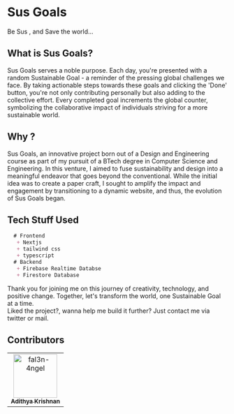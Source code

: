 # Sus Goals
  Be Sus , and Save the world...

## What is Sus Goals?
   Sus Goals serves a noble purpose. Each day, you're presented with a random Sustainable Goal - a reminder of the pressing global challenges we face. By taking actionable steps towards these goals and clicking the 'Done' button, you're not only contributing personally but also adding to the collective effort. Every completed goal increments the global counter, symbolizing the collaborative impact of individuals striving for a more sustainable world.
   
## Why ?
   Sus Goals, an innovative project born out of a Design and Engineering course as part of my pursuit of a BTech degree in Computer Science and Engineering. In this venture, I aimed to fuse sustainability and design into a meaningful endeavor that goes beyond the conventional. While the initial idea was to create a paper craft, I sought to amplify the impact and engagement by transitioning to a dynamic website, and thus, the evolution of Sus Goals began.


   
## Tech Stuff Used

```markdown
  # Frontend
   + Nextjs
   + tailwind css
   + typescript
  # Backend
   + Firebase Realtime Databse
   + Firestore Database

```

Thank you for joining me on this journey of creativity, technology, and positive change. Together, let's transform the world, one Sustainable Goal at a time. <br>
Liked the project?, wanna help me build it further? Just contact me via twitter or mail.
## Contributors
<table>
<tr>
    <td align="center">
        <a href="https://github.com/fal3n-4ngel">
            <img src="https://avatars.githubusercontent.com/u/79042374?v=4" width="100;" alt="fal3n-4ngel"/>
            <br />
            <sub><b>Adithya Krishnan</b></sub>
        </a>
    </td>
</table>
